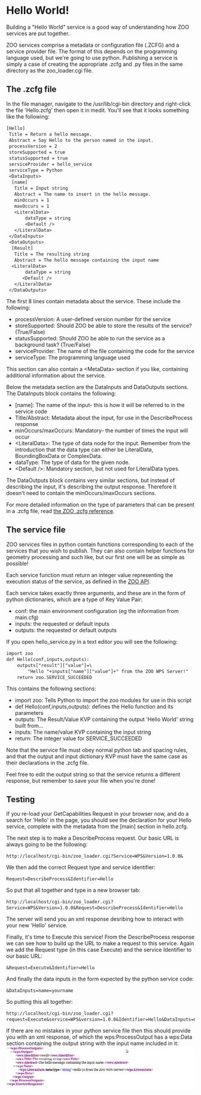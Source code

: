 # Hello World!

Building a "Hello World" service is a good way of understanding how ZOO services are put together.

ZOO services comprise a metadata or configuration file (.ZCFG) and a service provider file. The format of this depends on the programming language used, but we're going to use python. Publishing a service is simply a case of creating the appropriate .zcfg and .py files in the same directory as the zoo_loader.cgi file.

## The .zcfg file

In the file manager, navigate to the /usr/lib/cgi-bin directory and right-click the file 'Hello.zcfg' then open it in medit. You'll see that it looks something like the following:

    [Hello]
     Title = Return a hello message.
     Abstract = Say Hello to the person named in the input.
     processVersion = 2
     storeSupported = true
     statusSupported = true
     serviceProvider = hello_service
     serviceType = Python
     <DataInputs>
      [name]
       Title = Input string
       Abstract = The name to insert in the hello message.
       minOccurs = 1
       maxOccurs = 1
       <LiteralData>
           dataType = string
           <Default />
       </LiteralData>
     </DataInputs>
     <DataOutputs>
      [Result]
       Title = The resulting string
       Abstract = The hello message containing the input name
      <LiteralData>
           dataType = string
          <Default />
       </LiteralData>
     </DataOutputs>

The first 8 lines contain metadata about the service. These include the following:

* processVersion: A user-defined version number for the service
* storeSupported: Should ZOO be able to store the results of the service? (True/False)
* statusSupported: Should ZOO be able to run the service as a background task? (True/False)
* serviceProvider: The name of the file containing the code for the service
* serviceType:  The programming language used

This section can also contain a &lt;MetaData&gt; section if you like, containing additional information about the service.

Below the metadata section are the DataInputs and DataOutputs sections. The DataInputs block contains the following:

* [name]: The name of the input- this is how it will be referred to in the service code
* Title/Abstract: Metadata about the input, for use in the DescribeProcess response
* minOccurs/maxOccurs: Mandatory- the number of times the input will occur
* &lt;LiteralData&gt;: The type of data node for the input. Remember from the introduction that the data type can either be LiteralData, BoundingBoxData or ComplexData.
* dataType: The type of data for the given node.
* &lt;Default /&gt;: Mandatory section, but not used for LiteralData types.

The DataOutputs block contains very similar sections, but instead of describing the input, it's describing the output response. Therefore it doesn't need to contain the minOccurs/maxOccurs sections.

For more detailed information on the type of parameters that can be present in a .zcfg file, read [the ZOO .zcfg reference](http://zoo-project.org/docs/services/zcfg-reference.html).

## The service file

ZOO services files in python contain functions corresponding to each of the services that you wish to publish. They can also contain helper functions for geometry processing and such like, but our first one will be as simple as possible!

Each service function must return an integer value representing the execution status of the service, as defined in the [ZOO API](http://zoo-project.org/docs/api/zoo.html).

Each service takes exactly three arguments, and these are in the form of python dictionaries, which are a type of Key Value Pair:

* conf: the main environment configuration (eg the information from main.cfg)
* inputs: the requested or default inputs
* outputs: the requested or default outputs

If you open hello_service.py in a text editor you will see the following:

    import zoo
    def Hello(conf,inputs,outputs):
        outputs["result"]["value"]=\
            "Hello "+inputs["name"]["value"]+" from the ZOO WPS Server!"
        return zoo.SERVICE_SUCCEEDED

This contains the following sections:

* import zoo: Tells Python to import the zoo modules for use in this script
* def Hello(conf,inputs,outputs): defines the Hello function and its parameters
* outputs: The Result/Value KVP containing the output 'Hello World' string built from...
* inputs: The name/value KVP containing the input string
* return: The integer value for SERVICE_SUCCEEDED

Note that the service file must obey normal python tab and spacing rules, and that the output and input dictionary KVP must have the same case as their declarations in the .zcfg file.

Feel free to edit the output string so that the service returns a different response, but remember to save your file when you're done!

## Testing

If you re-load your GetCapabilities Request in your browser now, and do a search for 'Hello' in the page, you should see the declaration for your Hello service, complete with the metadata from the [main] section in hello.zcfg.

The next step is to make a DescribeProcess request. Our basic URL is always going to be the following:

    http://localhost/cgi-bin/zoo_loader.cgi?Service=WPS&Version=1.0.0&

We then add the correct Request type and service identifier:
    
    Request=DescribeProcess&Identifier=Hello

So put that all together and type in a new browser tab:
    
    http://localhost/cgi-bin/zoo_loader.cgi?Service=WPS&Version=1.0.0&Request=DescribeProcess&Identifier=Hello

The server will send you an xml response desribing how to interact with your new 'Hello' service.

Finally, it's time to Execute this service! From the DescribeProcess response we can see how to build up the URL to make a request to this service. Again we add the Request type (in this case Execute) and the service Identifier to our basic URL:

    &Request=Execute&Identifier=Hello

And finally the data inputs in the form expected by the python service code:
    
    &DataInputs=name=yourname
So putting this all together:
    
    http://localhost/cgi-bin/zoo_loader.cgi?request=Execute&service=WPS&version=1.0.0&Identifier=Hello&DataInputs=name=yourname

If there are no mistakes in your python service file then this should provide you with an xml response, of which the wps:ProcessOutput has a wps:Data section containing the output string with the input name included in it:
![Hello](../images/hello.png)



